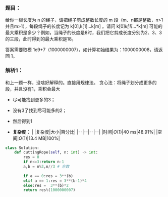 ### 题目：
给你一根长度为 n 的绳子，请把绳子剪成整数长度的 m 段（m、n都是整数，n>1并且m>1），每段绳子的长度记为 k[0],k[1]...k[m] 。请问 k[0]*k[1]*...*k[m] 可能的最大乘积是多少？例如，当绳子的长度是8时，我们把它剪成长度分别为2、3、3的三段，此时得到的最大乘积是18。

答案需要取模 1e9+7（1000000007），如计算初始结果为：1000000008，请返回 1。

### 解析1：
和上一题一样，没啥好解释的。直接用规律法。
贪心法：将绳子划分成更多的段，并且没有1，乘积会最大
* 尽可能找到更多的3；
* 没有3了找到尽可能多的2；
* 然后得到1

* **复杂度：**
|  |复杂度|大小|百分比|
|--|--|--|--|
|时间|$O(1)$|40 ms|48.91%|
|空间|$O(1)$|13.4 MB|100%|
```python
class Solution:
    def cuttingRope(self, n: int) -> int:
        res = 0
        if n<=3:return n-1
        a,b = n%3,n//3 # 余数
        
        if a == 0:res = 3**(b)
        elif a == 1:res = 3**(b-1)*4
        else:res =  3**(b)*2
        return res%(1000000007) 
```
